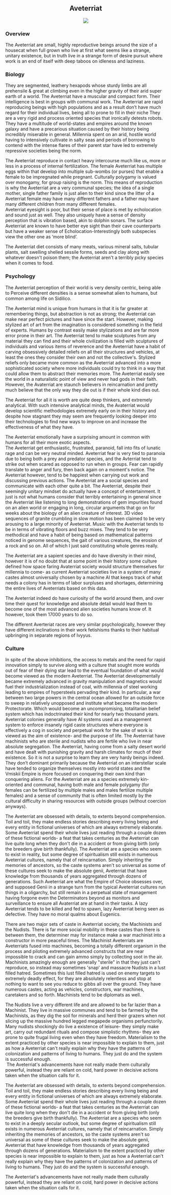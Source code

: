 
<h2 align="center">Aveterriat
</h2>
<p align="center">
<img src="https://github.com/Insculpo/Sandbox_Galaxy/blob/Galactic/Stellar_Abyss_Setting_Bible/Photo_Directory/Aveterriat.png">
</p>

### Overview

The Aveterriat are small, highly reproductive beings around the size of a housecat when full grown who live at first what seems like a strange, unitary existence, but in truth live in a strange form of desire pursuit where work is an end of itself with deep taboos on idleness and laziness.  

### Biology

They are segmented, leathery hexapods whose sturdy limbs are all prehensile & great at climbing even in the higher gravity of their arid super earth of a world.  The Aveterriat have a muscular and compact form.  Their intelligence is best in groups with communal work.  The Aveterriat are rapid reproducing beings with high populations and as a result don’t have much regard for their individual lives, being all to prone to fill in their niche   They are a very rigid and process oriented species that ironically detests robots.  They have a multitude of world-states and empires around the known galaxy and have a precarious situation caused by their history being incredibly miserable in general.  Millennia spent on an arid, hostile world having to intensively cultivate in salty seas and periods of borrowing to contend with the intense flares of their parent star have led to extremely repressive societies being the norm.  

The Aveterriat reproduce in contact heavy intercourse much like us, more or less in a process of internal fertilization.  The female Aveterriat has multiple eggs within that develop into multiple sub-wombs (or purses) that enable a female to be impregnated while pregnant.  Culturally polygamy is valued over monogamy, for group raising is the norm.  This means of reproduction is why the Aveterriat are a very communal species; the idea of a single mother, single father family is just alien to their kind since the litter of a Aveterriat female may have many different fathers and a father may have many different children from many different females.  
Aveterriat eyesight is poor, but their sense of place is met by echolocation and sound just as well.  They also uniquely have a sense of density perception that is vibration based, akin to dolphin sonars.  The surface Aveterriat are known to have better eye sight than their cave counterparts but have a weaker sense of Echolocation-Interestingly both subspecies view the other one as ‘more blind’.

The Aveterriat diet consists of many meats, various mineral salts, tubular plants, salt swelling shelled sessile forms, seeds and clay along with whatever doesn't poison them; the Aveterriat aren't a terribly picky species when it comes to food.  

### Psychology

The Aveterriat perception of their world is very density centric, being able to Perceive different densities is a sense somewhat alien to humans, but common among life on Sidilico.   

The Aveterriat mind is unique from humans in that it is far greater at remembering things, but abstraction is not as strong; the Aveterriat can make near perfect pictures and have since the start.  However, making stylized art of art from the imagination is considered something in the field of experts.  Humans by contrast easily make stylizations and are far more error prone in their art.  The Aveterriat tend to make sculptures from any material they can find and their whole civilization is filled with sculptures of individuals and various items of reverence and the Aveterriat have a habit of carving obsessively detailed reliefs on all their structures and vehicles, at least the ones they consider their own and not the collective's.  Stylized reliefs only became more common as the Aveterriat advanced into a more sophisticated society where more individuals could try to think in a way that could allow them to abstract their memories more.  The Aveterriat easily see the world in a naturalistic point of view and never had gods in their faith.  However, the Avaterriat are staunch believers in reincarnation and pretty much believe that the only way they die out is if their whole kind dies out.

The Aveterriat for all it is worth are quite deep thinkers, and extremely analytical.  With such intensive analytical minds, the Avaterriat would develop scientific methodologies extremely early on in their history and despite how stagnant they may seem are frequently looking deeper into their technologies to find new ways to improve on and increase the effectiveness of what they have.  

The Aveterriat emotionally have a surprising amount in common with humans for all their more exotic aspects.  
The Aveterriat get enthusiastic, frustrated, paranoid, fall into fits of lunatic rage and can be very neutral minded.  Aveterriat fear is very tied to paranoia due to being both a prey and predator species, and the Avterriat tend to strike out when scared as opposed to run when in groups.  Fear can rapidly translate to anger and fury, then back again on a moment's notice.  The Aveterriat however, tend to be happiest when carrying out work and discussing previous actions.  The Aveterriat are a social species and communicate with each other quite a bit.
The Aveterriat, despite their seemingly unitary mindset do actually have a concept of entertainment.  It just is not what humans consider that terribly entertaining in general since the Aveterriat like listening to long demonstrations of gem impurities found on an alien world or engaging in long, circular arguments that go on for weeks about the biology of an alien creature of interest.  3D video sequences of granite crumbling in slow motion has been claimed to be very arousing to a large minority of Aveterriat.  Music with the Aveterriat tends to be in terms of vibrating floors and buzz mixes.  They tend to be very methodical and have a habit of being based on mathematical patterns noticed in genome sequences, the gait of various creatures, the erosion of a rock and so on.  All of which I just said constituting whole genres really.

The Aveterriat are a sapient species and do have diversity in their mind, however it is of no doubt that at some point in their history some culture defined how space faring Avaterriat society would structure themselves for millennia to come- as current Aveterriat societies live in a system of many castes almost universally chosen by a machine AI that keeps track of what needs a colony has in terms of labor surpluses and shortages, determining the entire lives of Aveterriats based on this data.

The Aveterriat indeed do have curiosity of the world around them, and over time their quest for knowledge and absolute detail would lead them to become one of the most advanced alien societies humans know of.  It however, took them 17000 years to do so.

The different Averteriat races are very similar psychologically, however they have different inclinations in their work fetishisms thanks to their habitual upbringing in separate regions of Ivyyus.

### Culture

In spite of the above inhibitions, the access to metals and the need for rapid innovation simply to survive along with a culture that sought more worlds out of fear of their dying star lead to the eventual foundation of what would become viewed as the modern Aveterriat.  The Aveterriat developmentally became extremely advanced in gravity manipulation and magnetics would fuel their industrialization instead of coal, with millennia of steel working leading to empires of hypersteels pervading their kind.  In particular, a war between two large powers in the central ocean allowed for an outside force to sweep in relatively unopposed and institute what became the modern Protectorate.  Which would become an uncompromising, totalitarian belief system which has indoctrinated their kind for nearly two thousand years.  Aveterriat colonies generally have AI systems used as a management system to enforce insanely rigid caste structures where everyone is effectively a cog in society and perpetual work for the sake of work is viewed as the aim of existence- and the purpose of life.  The Aveterriat have machinists who are sterile and nudists who are fertile who live in near absolute segregation.  The Aveterriat, having come from a salty desert world and have dealt with punishing gravity and harsh climates for much of their existence.  So it is not a surprise to learn they are very hardy beings indeed.  They don’t dominant primarily because the Aveterriat on an interstellar scale have tended to organize themselves mostly into world states and the Vmiskii Empire is more focused on conquering their own kind than conquering aliens.  For the Aveterriat are as a species extremely kin-oriented and communal, having both male and female polygamy (for females can be fertilized by multiple males and males fertilize multiple females) and a sense of community that is often limited mostly by the cultural difficulty in sharing resources with outside groups (without coercion anyways).

The Aveterriat are obsessed with details, to extents beyond comprehension.  Toil and toil, they make endless stories describing every living being and every entity in fictional universes of which are always extremely elaborate.  Some Aveterriat spend their whole lives just reading through a couple dozen of these fictional worlds- a feat that takes centuries as the Aveterriat can live quite long when they don't die in a accident or from giving birth (only the breeders give birth thankfully).  The Aveterriat are a species who seem to exist in reality, but some degree of spiritualism still exists in numerous Aveterriat cultures, namely that of reincarnation.  Simply inheriting the memories of ancestors, so the caste systems aren't so universal as some of these cultures seek to make the absolute genii, Aveterriat that have knowledge from thousands of years aggregated through dozens of generations.  Such Aveterriat are what the Empire of Choice obsesses over, and supposed Genii in a strange turn from the typical Aveterriat cultures run things in a oligarchy, but still remain in a perpetual state of management having forgone even the Determinators beyond as monitors and surveillance to ensure all Avaterriat are at hand in their tasks.
A lazy Aveterriat tends to be killed and fed to spawn, lazy Aveterriat being seen as defective.  They have no moral qualms about Eugenics.

There are two major sets of caste in Aveterriat society, the Machinists and the Nudists.  There is far more social mobility in these castes than there is between them, the determiner may for instance make a war machinist into a constructor in more peaceful times.  The Machinist Aveterriats are Aveterriats fused into machines, becoming a totally different organism in the process and piloting extremely advanced constructs that are near impossible to crack and can gain ammo simply by collecting soot in the air.  Machinists amazingly enough are generally "sterile" in that they just can't reproduce, so instead may sometimes 'snap' and massacre Nudists in a lust filled hatred.  Sometimes this lust filled hatred is used on enemy targets to extremely deadly effect, for they are absolutely relentless and stop at nothing to want to see you reduce to gibbs all over the ground. They have numerous castes, acting as vehicles, constructors, war machines, caretakers and so forth.  Machinists tend to be diplomats as well.

The Nudists live a very different life and are allowed to be far lazier than a Machinist.  They live in massive communes and tend to be farmed by the Machinists,  as they dig the soil for minerals and herd their grazers when not slicing up the massive hundred legged megapede organisms perfunctorily.  Many nudists shockingly do live a existence of leisure- they simply make art,  carry out redundant rituals and compose simplistic rhythms- they are prone to quite frugal living even when they have freedom.  Materialism to the extent practiced by other species is near impossible to explain to them,  just as how a Aveterriat can't really explain why they have the patterns of colonization and patterns of living to humans.  They just do and the system is successful enough.  
 The Aveterriat's advancements have not really made them culturally powerful, instead they are reliant on cold, hard power in decisive actions taken when the situation calls for it.


The Aveterriat are obsessed with details, to extents beyond comprehension.  Toil and toil, they make endless stories describing every living being and every entity in fictional universes of which are always extremely elaborate.  Some Aveterriat spend their whole lives just reading through a couple dozen of these fictional worlds- a feat that takes centuries as the Aveterriat can live quite long when they don't die in a accident or from giving birth (only the breeders give birth thankfully).  The Aveterriat are a species who seem to exist in a deeply secular outlook, but some degree of spiritualism still exists in numerous Aveterriat cultures, namely that of reincarnation.  Simply inheriting the memories of ancestors, so the caste systems aren't so universal as some of these cultures seek to make the absolute genii, Aveterriat that have knowledge from thousands of years aggregated through dozens of generations.  Materialism to the extent practiced by other species is near impossible to explain to them,  just as how a Aveterriat can't really explain why they have the patterns of colonization and patterns of living to humans.  They just do and the system is successful enough.  

The Aveterriat's advancements have not really made them culturally powerful, instead they are reliant on cold, hard power in decisive actions taken when the situation calls for it.
